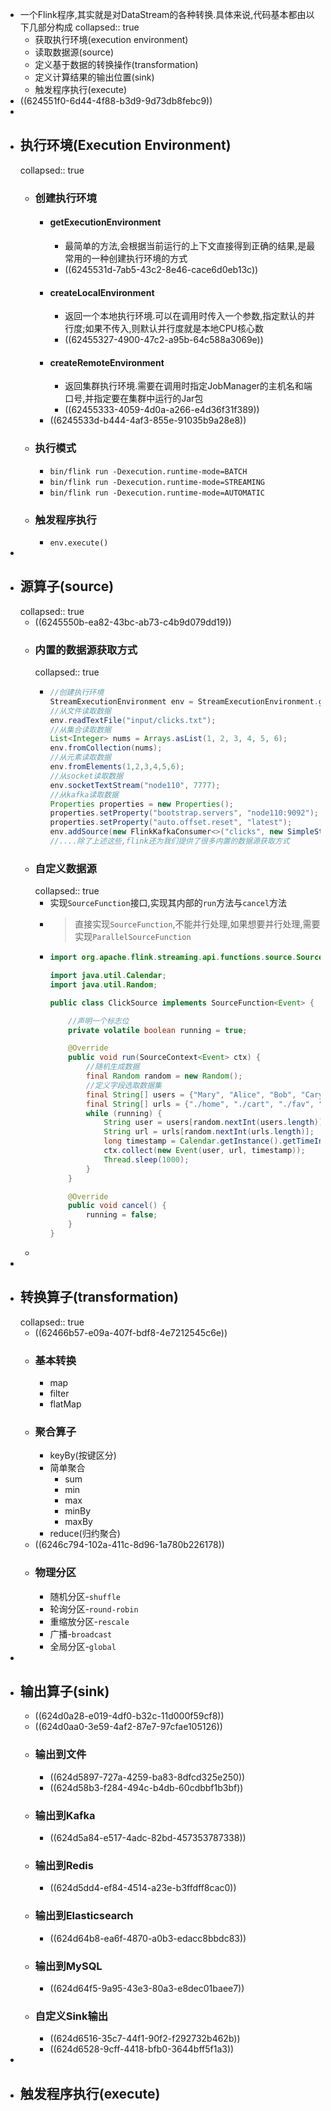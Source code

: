 - 一个Flink程序,其实就是对DataStream的各种转换.具体来说,代码基本都由以下几部分构成
  collapsed:: true
	- 获取执行环境(execution environment)
	- 读取数据源(source)
	- 定义基于数据的转换操作(transformation)
	- 定义计算结果的输出位置(sink)
	- 触发程序执行(execute)
- ((624551f0-6d44-4f88-b3d9-9d73db8febc9))
-
- ## 执行环境(Execution Environment)
  collapsed:: true
	- ### 创建执行环境
		- #### getExecutionEnvironment
			- 最简单的方法,会根据当前运行的上下文直接得到正确的结果,是最常用的一种创建执行环境的方式
			- ((6245531d-7ab5-43c2-8e46-cace6d0eb13c))
		- #### createLocalEnvironment
			- 返回一个本地执行环境.可以在调用时传入一个参数,指定默认的并行度;如果不传入,则默认并行度就是本地CPU核心数
			- ((62455327-4900-47c2-a95b-64c588a3069e))
		- #### createRemoteEnvironment
			- 返回集群执行环境.需要在调用时指定JobManager的主机名和端口号,并指定要在集群中运行的Jar包
			- ((62455333-4059-4d0a-a266-e4d36f31f389))
		- ((6245533d-b444-4af3-855e-91035b9a28e8))
	- ### 执行模式
		- `bin/flink run -Dexecution.runtime-mode=BATCH`
		- `bin/flink run -Dexecution.runtime-mode=STREAMING`
		- `bin/flink run -Dexecution.runtime-mode=AUTOMATIC`
	- ### 触发程序执行
		- `env.execute()`
-
- ## 源算子(source)
  collapsed:: true
	- ((6245550b-ea82-43bc-ab73-c4b9d079dd19))
	- ### 内置的数据源获取方式
	  collapsed:: true
		- ```java
		  //创建执行环境
		  StreamExecutionEnvironment env = StreamExecutionEnvironment.getExecutionEnvironment();
		  //从文件读取数据
		  env.readTextFile("input/clicks.txt");
		  //从集合读取数据
		  List<Integer> nums = Arrays.asList(1, 2, 3, 4, 5, 6);
		  env.fromCollection(nums);
		  //从元素读取数据
		  env.fromElements(1,2,3,4,5,6);
		  //从socket读取数据
		  env.socketTextStream("node110", 7777);
		  //从kafka读取数据
		  Properties properties = new Properties();
		  properties.setProperty("bootstrap.servers", "node110:9092");
		  properties.setProperty("auto.offset.reset", "latest");
		  env.addSource(new FlinkKafkaConsumer<>("clicks", new SimpleStringSchema(), properties));
		  //....除了上述这些,flink还为我们提供了很多内置的数据源获取方式
		  ```
	- ### 自定义数据源
	  collapsed:: true
		- 实现`SourceFunction`接口,实现其内部的`run`方法与`cancel`方法
		- > 直接实现`SourceFunction`,不能并行处理,如果想要并行处理,需要实现`ParallelSourceFunction`
		- ```java
		  import org.apache.flink.streaming.api.functions.source.SourceFunction;
		  
		  import java.util.Calendar;
		  import java.util.Random;
		  
		  public class ClickSource implements SourceFunction<Event> {
		  
		      //声明一个标志位
		      private volatile boolean running = true;
		  
		      @Override
		      public void run(SourceContext<Event> ctx) {
		          //随机生成数据
		          final Random random = new Random();
		          //定义字段选取数据集
		          final String[] users = {"Mary", "Alice", "Bob", "Cary"};
		          final String[] urls = {"./home", "./cart", "./fav", "./prod?id=100", "./prod?id=10"};
		          while (running) {
		              String user = users[random.nextInt(users.length)];
		              String url = urls[random.nextInt(urls.length)];
		              long timestamp = Calendar.getInstance().getTimeInMillis();
		              ctx.collect(new Event(user, url, timestamp));
		              Thread.sleep(1000);
		          }
		      }
		  
		      @Override
		      public void cancel() {
		          running = false;
		      }
		  }
		  ```
	-
-
- ## 转换算子(transformation)
  collapsed:: true
	- ((62466b57-e09a-407f-bdf8-4e7212545c6e))
	- ### 基本转换
		- map
		- filter
		- flatMap
	- ### 聚合算子
		- keyBy(按键区分)
		- 简单聚合
			- sum
			- min
			- max
			- minBy
			- maxBy
		- reduce(归约聚合)
	- ((6246c794-102a-411c-8d96-1a780b226178))
	- ### 物理分区
		- 随机分区-`shuffle`
		- 轮询分区-`round-robin`
		- 重缩放分区-`rescale`
		- 广播-`broadcast`
		- 全局分区-`global`
-
- ## 输出算子(sink)
	- ((624d0a28-e019-4df0-b32c-11d000f59cf8))
	- ((624d0aa0-3e59-4af2-87e7-97cfae105126))
	- ### 输出到文件
		- ((624d5897-727a-4259-ba83-8dfcd325e250))
		- ((624d58b3-f284-494c-b4db-60cdbbf1b3bf))
	- ### 输出到Kafka
		- ((624d5a84-e517-4adc-82bd-457353787338))
	- ### 输出到Redis
		- ((624d5dd4-ef84-4514-a23e-b3ffdff8cac0))
	- ### 输出到Elasticsearch
		- ((624d64b8-ea6f-4870-a0b3-edacc8bbdc83))
	- ### 输出到MySQL
		- ((624d64f5-9a95-43e3-80a3-e8dec01baee7))
	- ### 自定义Sink输出
		- ((624d6516-35c7-44f1-90f2-f292732b462b))
		- ((624d6528-9cff-4418-bfb0-3644bff5f1a3))
-
- ## 触发程序执行(execute)